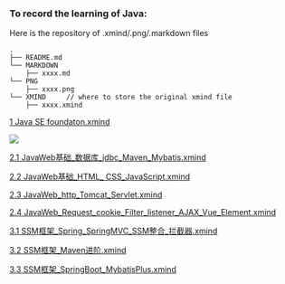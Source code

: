 ### To record the learning of Java:

Here is the  repository of .xmind/.png/.markdown files

```
.
├── README.md
└── MARKDOWN  
    ├── xxxx.md
└── PNG
    ├── xxxx.png
└── XMIND     // where to store the original xmind file
    ├── xxxx.xmind
```

[1 Java SE foundaton.xmind](https://github.com/Dylan-CS/Java_learning/XMIND/blob/main/1%20Java%20SE%20foundaton.xmind)  

![](https://github.com/Dylan-CS/Java_learning/blob/main/PNG/1.%20javaSE%E5%9F%BA%E7%A1%80.png)

[2.1 JavaWeb基础_数据库_jdbc_Maven_Mybatis.xmind  ](https://github.com/Dylan-CS/Java_learning/XMIND/blob/main/2.1%20JavaWeb%E5%9F%BA%E7%A1%80_%E6%95%B0%E6%8D%AE%E5%BA%93_jdbc_Maven_Mybatis.xmind)

[2.2 JavaWeb基础_HTML_ CSS_JavaScript.xmind   ](https://github.com/Dylan-CS/Java_learning/XMIND/blob/main/2.2%20JavaWeb%E5%9F%BA%E7%A1%80_HTML_%20CSS_JavaScript.xmind)

[2.3 JavaWeb_http_Tomcat_Servlet.xmind](https://github.com/Dylan-CS/Java_learning/XMIND/blob/main/2.3%20JavaWeb_http_Tomcat_Servlet.xmind)

[2.4 JavaWeb_Request_cookie_Filter_listener_AJAX_Vue_Element.xmind](https://github.com/Dylan-CS/Java_learning/XMIND/blob/main/2.4%20JavaWeb_Request_cookie_Filter_listener_AJAX_Vue_Element.xmind)

[3.1 SSM框架_Spring_SpringMVC_SSM整合_拦截器.xmind](https://github.com/Dylan-CS/Java_learning/XMIND/blob/main/3.1%20SSM%E6%A1%86%E6%9E%B6_Spring_SpringMVC_SSM%E6%95%B4%E5%90%88_%E6%8B%A6%E6%88%AA%E5%99%A8.xmind)

[3.2 SSM框架_Maven进阶.xmind](https://github.com/Dylan-CS/Java_learning/XMIND/blob/main/3.2%20SSM%E6%A1%86%E6%9E%B6_Maven%E8%BF%9B%E9%98%B6.xmind)

[3.3 SSM框架_SpringBoot_MybatisPlus.xmind](https://github.com/Dylan-CS/Java_learning/XMIND/blob/main/3.3%20SSM%E6%A1%86%E6%9E%B6_SpringBoot_MybatisPlus.xmind)




